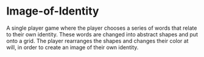 # Image-of-Identity
A single player game where the player chooses a series of words that relate to their own identity. These words are changed into abstract shapes and put onto a grid. The player rearranges the shapes and changes their color at will, in order to create an image of their own identity. 
